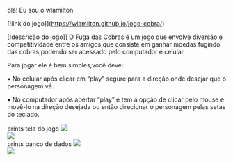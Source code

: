  olá! Eu sou o wlamilton

[!link do jogo]](https://wlamilton.github.io/jogo-cobra/)

[!descrição do jogo]] O Fuga das Cobras é um jogo que envolve diversão e competitividade entre os amigos,que consiste em ganhar moedas fugindo das cobras,podendo ser acessado pelo computador e celular.

Para jogar ele é bem simples,você deve:

• No celular após clicar em “play” segure para a direção onde desejar que o personagem vá.

• No computador após apertar “play” e tem a opção de clicar pelo mouse e movê-lo na direção desejada ou então direcionar o personagem pelas setas do teclado.


prints tela do jogo
<img src="https://github.com/wlamilton/jogo-cobra/assets/164428034/c02b49be-1296-4b86-b22c-00ddc84c7ccb">
<br>
<img src="https://github.com/wlamilton/jogo-cobra/assets/164428034/49b0549c-7043-4e83-81c1-d63900e5f89f">
<br>
prints banco de dados
<img src="https://github.com/wlamilton/jogo-cobra/assets/164428034/31188ff5-795c-4433-90f1-92e3993c568c">
<br>
<img src="https://github.com/wlamilton/jogo-cobra/assets/164428034/280e6fe2-04ae-465a-9858-721a87a3b4cf">

